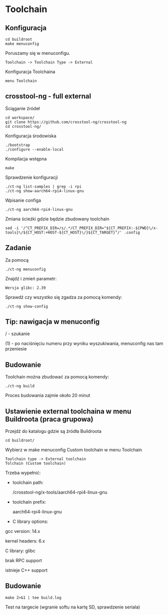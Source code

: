 # Toolchain

## Konfiguracja

    cd buildroot
    make menuconfig

Poruszamy się w menuconfigu.

    Toolchain -> Toolchain Type -> External 

Konfiguracja Toolchaina

    menu Toolchain

## crosstool-ng - full external

Ściąganie źródeł

    cd workspace/
    git clone https://github.com/crosstool-ng/crosstool-ng
    cd crosstool-ng/

Konfiguracja środowiska

    ./bootstrap
    ./configure --enable-local

Kompilacja wstępna

    make

Sprawdzenie konfiguracji

    ./ct-ng list-samples | grep -i rpi
    ./ct-ng show-aarch64-rpi4-linux-gnu

Wpisanie configa

    ./ct-ng aarch64-rpi4-linux-gnu

Zmiana ścieżki gdzie będzie zbudowany toolchain

    sed -i '/^CT_PREFIX_DIR=/s/.*/CT_PREFIX_DIR="${CT_PREFIX:-${PWD}\/x-tools}\/${CT_HOST:+HOST-${CT_HOST}\/}${CT_TARGET}"/' .config

## Zadanie

Za pomocą 

    ./ct-ng menuconfig

Znajdź i zmień parametr:

    Wersja glibc: 2.39

Sprawdź czy wszystko się zgadza za pomocą komendy:

    ./ct-ng show-config

## Tip: nawigacja w menuconfig

/ - szukanie

(1) - po naciśnięciu numeru przy wyniku wyszukiwania, menuconfig nas tam przeniesie

## Budowanie
Toolchain można zbudować za pomocą komendy:

    ./ct-ng build

Proces budowania zajmie około 20 minut
    
    
## Ustawienie external toolchaina w menu Buildroota (praca grupowa)

Przejdź do katalogu gdzie są źródła Buildroota

    cd buildroot/

Wybierz w make menuconfig Custom toolchain w menu Toolchain

    Toolchain type -> External toolchain
    Tolchain (Custom toolchain)

Trzeba wypełnić:

- toolchain path:

    <SCIEZKA>/crosstool-ng/x-tools/aarch64-rpi4-linux-gnu

- toolchain prefix:

    aarch64-rpi4-linux-gnu

- C library options:

gcc version: 14.x

kernel headers: 6.x 

C library: glibc

brak RPC support

istnieje C++ support

## Budowanie

    make 2>&1 | tee build.log

Test na targecie (wgranie softu na kartę SD, sprawdzenie seriala)


